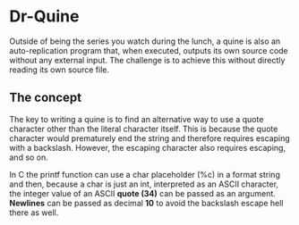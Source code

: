 # Dr-Quine

Outside of being the series you watch during the lunch, a quine is also an auto-replication program that, when executed, outputs its own source code without any external input. The challenge is to achieve this without directly reading its own source file.
## The concept

The key to writing a quine is to find an alternative way to use a quote character other than the literal character itself. This is because the quote character would prematurely end the string and therefore requires escaping with a backslash. However, the escaping character also requires escaping, and so on.

In C the printf function can use a char placeholder (%c) in a format string and then, because a char is just an int, interpreted as an ASCII character, the integer value of an ASCII **quote (34)** can be passed as an argument. **Newlines** can be passed as decimal **10** to avoid the backslash escape hell there as well.